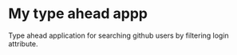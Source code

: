 # My type ahead appp

Type ahead application for searching github users by filtering login attribute.